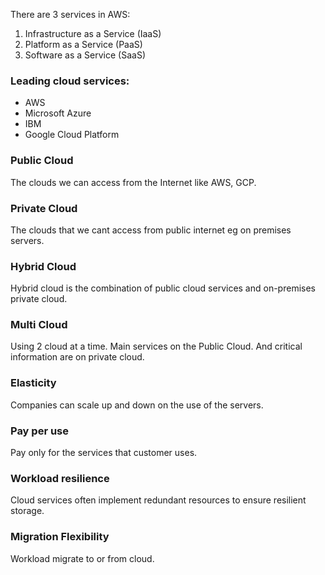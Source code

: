 There are 3 services in AWS:  
1. Infrastructure as a Service (IaaS)
2. Platform as a Service (PaaS)
3. Software as a Service (SaaS)

### Leading cloud services:
* AWS
* Microsoft Azure
* IBM
* Google Cloud Platform

### Public Cloud
The clouds we can access from the Internet like AWS, GCP.

### Private Cloud
The clouds that we cant access from public internet eg on premises servers.

### Hybrid Cloud
Hybrid cloud is the combination of public cloud services and on-premises private cloud.

### Multi Cloud
Using 2 cloud at a time. Main services on the Public Cloud. And critical information are on private cloud.

### Elasticity
Companies can scale up and down on the use of the servers.

### Pay per use
Pay only for the services that customer uses.

### Workload resilience
Cloud services often implement redundant resources to ensure resilient storage.

### Migration Flexibility
Workload migrate to or from cloud.
